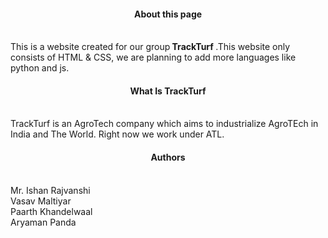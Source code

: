 <center><h4>About this page </h4></center>
<br>
This is a website created for our group<b> TrackTurf </b>.This website only consists of HTML & CSS, we are planning to add more languages like python and js.
<br>
<center><h4>What Is TrackTurf</h4></center>
<br>
TrackTurf is an AgroTech company which aims to industrialize AgroTEch in India and The World. Right now we work under ATL.
<br>
<center><h4>Authors</h4></center>
<br>
Mr. Ishan Rajvanshi
<br>
Vasav Maltiyar
<br>
Paarth Khandelwaal
<br>
Aryaman Panda

